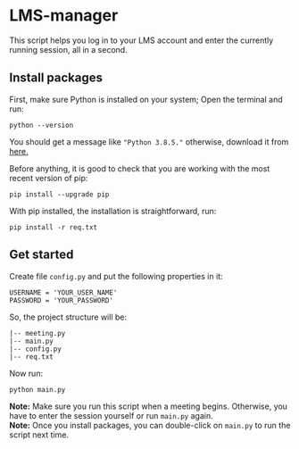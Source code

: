 # LMS-manager

This script helps you log in to your LMS account and enter the currently running session, all in a second.

## Install packages
First, make sure Python is installed on your system; Open the terminal and run:
```
python --version
```
You should get a message like `"Python 3.8.5."` otherwise, download it from [here.](https://www.python.org/downloads/) </br>

Before anything, it is good to check that you are working with the most recent version of pip:
```
pip install --upgrade pip
```
With pip installed, the installation is straightforward, run:
```
pip install -r req.txt
```

## Get started
Create file `config.py` and put the following properties in it:
```
USERNAME = 'YOUR_USER_NAME'
PASSWORD = 'YOUR_PASSWORD'
```
So, the project structure will be:
```
|-- meeting.py
|-- main.py
|-- config.py
|-- req.txt
```

Now run:
```
python main.py
```

**Note:** Make sure you run this script when a meeting begins.
Otherwise, you have to enter the session yourself or run `main.py` again. </br>
**Note:** Once you install packages, you can double-click on `main.py` to run the script next time.
